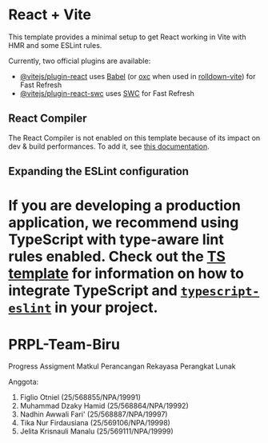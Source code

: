 # React + Vite

This template provides a minimal setup to get React working in Vite with HMR and some ESLint rules.

Currently, two official plugins are available:

- [@vitejs/plugin-react](https://github.com/vitejs/vite-plugin-react/blob/main/packages/plugin-react) uses [Babel](https://babeljs.io/) (or [oxc](https://oxc.rs) when used in [rolldown-vite](https://vite.dev/guide/rolldown)) for Fast Refresh
- [@vitejs/plugin-react-swc](https://github.com/vitejs/vite-plugin-react/blob/main/packages/plugin-react-swc) uses [SWC](https://swc.rs/) for Fast Refresh

## React Compiler

The React Compiler is not enabled on this template because of its impact on dev & build performances. To add it, see [this documentation](https://react.dev/learn/react-compiler/installation).

## Expanding the ESLint configuration

If you are developing a production application, we recommend using TypeScript with type-aware lint rules enabled. Check out the [TS template](https://github.com/vitejs/vite/tree/main/packages/create-vite/template-react-ts) for information on how to integrate TypeScript and [`typescript-eslint`](https://typescript-eslint.io) in your project.
=======
# PRPL-Team-Biru
Progress Assigment Matkul Perancangan Rekayasa Perangkat Lunak

Anggota:
1. Figlio Otniel (25/568855/NPA/19991)
2. Muhammad Dzaky Hamid (25/568864/NPA/19992)
3. Nadhin Awwali Fari' (25/568887/NPA/19997)
4. Tika Nur Firdausiana (25/569106/NPA/19998)
5. Jelita Krisnauli Manalu (25/569111/NPA/19999)
